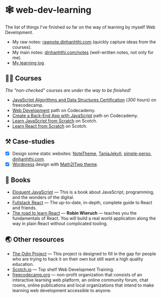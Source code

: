 # 🕸 web-dev-learning

The list of things I've finished so far on the way of learning by myself Web Development.

- My raw notes: [rawnote.dinhanhthi.com](http://rawnote.dinhanhthi.com) (quickly capture ideas from the courses).
- My main notes: [dinhanhthi.com/notes](http://dinhanhthi.com/notes) (well-written notes, not only for me).
- [My learning log](https://dinhanhthi.com/my-learning-log).

## 👨‍🏫 Courses

*The "non-checked" courses are under the way to be finished!*

- [JavaScript Algorithms and Data Structures Certification](https://www.freecodecamp.org/learn) (*300 hours*) on freecodecamp.
- [Web Development](https://www.codecademy.com/paths/web-development/) path on Codecademy.
- [Create a Back-End App with JavaScript](https://www.codecademy.com/learn/paths/create-a-back-end-app-with-javascript) path on Codecademy.
- [Learn JavaScript from Scratch](https://bit.ly/2Z0KPJI) on Scotch.
- [Learn React from Scratch](https://bit.ly/2ZzJZVa) on Scotch.

## ⚒️ Case-studies

- [x] Design some static websites: [NoteTheme](https://github.com/dinhanhthi/notetheme), [TaniaJekyll](https://github.com/dinhanhthi/TaniaJekyll), [simple-perso](https://github.com/dinhanhthi/simple-perso), [dinhanhthi.com](https://github.com/dinhanhthi/dinhanhthi.com).
- [x] [Wordpress](https://wordpress.com/) design with [Math2ITwp theme](https://github.com/dinhanhthi/math2itwp).

## 📖 Books

- [Eloquent JavaScript](https://eloquentjavascript.net/) — This is a book about JavaScript, programming, and the wonders of the digital.
- [Fullstack React](https://www.fullstackreact.com/) — The up-to-date, in-depth, complete guide to React and friends.
- [The road to learn React](https://roadtoreact.com/) — **Robin Wieruch** — teaches you the fundamentals of React. You will build a real world application along the way in plain React without complicated tooling.


## 🌏 Other resources

- [The Odin Project](https://www.theodinproject.com/) — This project is designed to fill in the gap for people who are trying to hack it on their own but still want a high quality education.
- [Scotch.io](https://scotch.io/) — Top shelf Web Development Training.
- [freecodecamp.org](https://www.freecodecamp.org/learn) — non-profit organization that consists of an interactive learning web platform, an online community forum, chat rooms, online publications and local organizations that intend to make learning web development accessible to anyone.